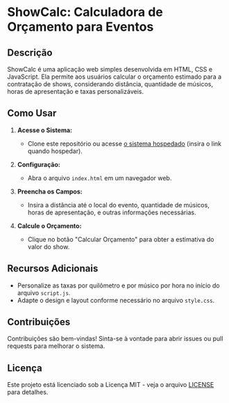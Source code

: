 # ShowCalc: Calculadora de Orçamento para Eventos

## Descrição

ShowCalc é uma aplicação web simples desenvolvida em HTML, CSS e JavaScript. Ela permite aos usuários calcular o orçamento estimado para a contratação de shows, considerando distância, quantidade de músicos, horas de apresentação e taxas personalizáveis.

## Como Usar

1. **Acesse o Sistema:**
   - Clone este repositório ou acesse [o sistema hospedado](#) (insira o link quando hospedar).

2. **Configuração:**
   - Abra o arquivo `index.html` em um navegador web.

3. **Preencha os Campos:**
   - Insira a distância até o local do evento, quantidade de músicos, horas de apresentação, e outras informações necessárias.

4. **Calcule o Orçamento:**
   - Clique no botão "Calcular Orçamento" para obter a estimativa do valor do show.

## Recursos Adicionais

- Personalize as taxas por quilômetro e por músico por hora no início do arquivo `script.js`.
- Adapte o design e layout conforme necessário no arquivo `style.css`.

## Contribuições

Contribuições são bem-vindas! Sinta-se à vontade para abrir issues ou pull requests para melhorar o sistema.

## Licença

Este projeto está licenciado sob a Licença MIT - veja o arquivo [LICENSE](LICENSE) para detalhes.


